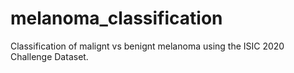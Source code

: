 # melanoma_classification
Classification of malignt vs benignt melanoma using the ISIC 2020 Challenge Dataset.
